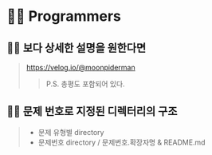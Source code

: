 # 🧑‍💻 Programmers

## 🧑‍💻 보다 상세한 설명을 원한다면

> https://velog.io/@moonpiderman
>
> > P.S. 총평도 포함되어 있다.

## 🧑‍💻 문제 번호로 지정된 디렉터리의 구조

> - 문제 유형별 directory
> - 문제번호 directory / 문제번호.확장자명 & README.md
